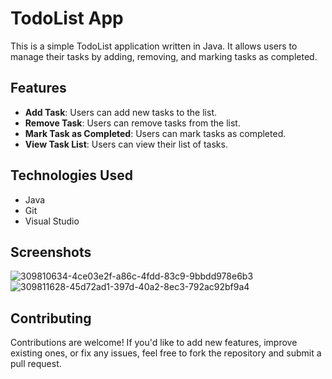 # TodoList App

This is a simple TodoList application written in Java. It allows users to manage their tasks by adding, removing, and marking tasks as completed.

## Features

- **Add Task**: Users can add new tasks to the list.
- **Remove Task**: Users can remove tasks from the list.
- **Mark Task as Completed**: Users can mark tasks as completed.
- **View Task List**: Users can view their list of tasks.

## Technologies Used

- Java
- Git
- Visual Studio

## Screenshots

![309810634-4ce03e2f-a86c-4fdd-83c9-9bbdd978e6b3](https://github.com/user-attachments/assets/0d81f5e4-5630-4448-894d-ae236f40b884)  ![309811628-45d72ad1-397d-40a2-8ec3-792ac92bf9a4](https://github.com/user-attachments/assets/ad91577c-9a49-47ef-9dd4-f2e16884ce53)


## Contributing

Contributions are welcome! If you'd like to add new features, improve existing ones, or fix any issues, feel free to fork the repository and submit a pull request.

